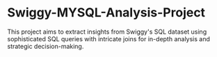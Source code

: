 # Swiggy-MYSQL-Analysis-Project
This project aims to extract insights from Swiggy's SQL dataset using sophisticated SQL queries with intricate joins for in-depth analysis and strategic decision-making.
